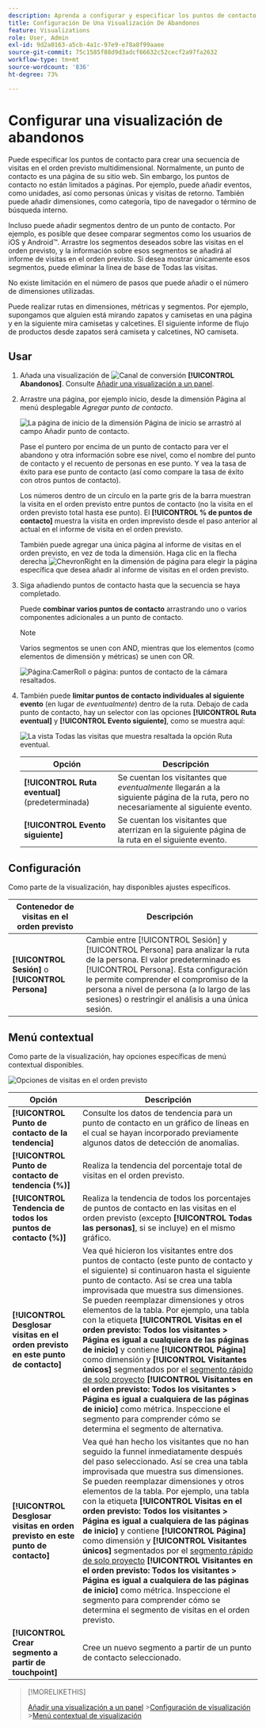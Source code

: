 ```yaml
---
description: Aprenda a configurar y especificar los puntos de contacto para crear una secuencia de visitas en el orden previsto multidimensional.
title: Configuración De Una Visualización De Abandonos
feature: Visualizations
role: User, Admin
exl-id: 9d2a0163-a5cb-4a1c-97e9-e78a8f99aaee
source-git-commit: 75c1585f88d9d3adcf66632c52cecf2a97fa2632
workflow-type: tm+mt
source-wordcount: '836'
ht-degree: 73%

---
```


# Configurar una visualización de abandonos

Puede especificar los puntos de contacto para crear una secuencia de visitas en el orden previsto multidimensional. Normalmente, un punto de contacto es una página de su sitio web. Sin embargo, los puntos de contacto no están limitados a páginas. Por ejemplo, puede añadir eventos, como unidades, así como personas únicas y visitas de retorno. También puede añadir dimensiones, como categoría, tipo de navegador o término de búsqueda interno.

Incluso puede añadir segmentos dentro de un punto de contacto. Por ejemplo, es posible que desee comparar segmentos como los usuarios de iOS y Android™. Arrastre los segmentos deseados sobre las visitas en el orden previsto, y la información sobre esos segmentos se añadirá al informe de visitas en el orden previsto. Si desea mostrar únicamente esos segmentos, puede eliminar la línea de base de Todas las visitas.

No existe limitación en el número de pasos que puede añadir o el número de dimensiones utilizadas.

Puede realizar rutas en dimensiones, métricas y segmentos. Por ejemplo, supongamos que alguien está mirando zapatos y camisetas en una página y en la siguiente mira camisetas y calcetines. El siguiente informe de flujo de productos desde zapatos será camiseta y calcetines, NO camiseta.

## Usar

1. Añada una visualización de ![Canal de conversión](/help/assets/icons/ConversionFunnel.svg) **[!UICONTROL Abandonos]**. Consulte [Añadir una visualización a un panel](../freeform-analysis-visualizations.md#add-visualizations-to-a-panel).
1. Arrastre una página, por ejemplo inicio, desde la dimensión Página al menú desplegable *Agregar punto de contacto*.

   ![La página de inicio de la dimensión Página de inicio se arrastró al campo Añadir punto de contacto.](assets/fallout-drag.png)

   Pase el puntero por encima de un punto de contacto para ver el abandono y otra información sobre ese nivel, como el nombre del punto de contacto y el recuento de personas en ese punto. Y vea la tasa de éxito para ese punto de contacto (así como compare la tasa de éxito con otros puntos de contacto).

   Los números dentro de un círculo en la parte gris de la barra muestran la visita en el orden previsto entre puntos de contacto (no la visita en el orden previsto total hasta ese punto). El **[!UICONTROL % de puntos de contacto]** muestra la visita en orden imprevisto desde el paso anterior al actual en el informe de visita en el orden previsto.

   También puede agregar una única página al informe de visitas en el orden previsto, en vez de toda la dimensión. Haga clic en la flecha derecha ![ChevronRight](/help/assets/icons/ChevronRight.svg) en la dimensión de página para elegir la página específica que desea añadir al informe de visitas en el orden previsto.

1. Siga añadiendo puntos de contacto hasta que la secuencia se haya completado.

   Puede **combinar varios puntos de contacto** arrastrando uno o varios componentes adicionales a un punto de contacto.

   >[!NOTE]
   >
   >Varios segmentos se unen con AND, mientras que los elementos (como elementos de dimensión y métricas) se unen con OR.

   ![Página:CamerRoll o página: puntos de contacto de la cámara resaltados.](assets/fallout-or.png)

1. También puede **limitar puntos de contacto individuales al siguiente evento** (en lugar de *eventualmente*) dentro de la ruta. Debajo de cada punto de contacto, hay un selector con las opciones **[!UICONTROL Ruta eventual]** y **[!UICONTROL Evento siguiente]**, como se muestra aquí:

   ![La vista Todas las visitas que muestra resaltada la opción Ruta eventual. &#x200B;](assets/fallout-nexthit.png)

   | Opción | Descripción |
   |---|---|
   | **[!UICONTROL Ruta eventual]** (predeterminada) | Se cuentan los visitantes que *eventualmente* llegarán a la siguiente página de la ruta, pero no necesariamente al siguiente evento. |
   | **[!UICONTROL Evento siguiente]** | Se cuentan los visitantes que aterrizan en la siguiente página de la ruta en el siguiente evento. |


## Configuración

Como parte de la visualización, hay disponibles ajustes específicos.

| Contenedor de visitas en el orden previsto | Descripción |
|--- |--- |
| **[!UICONTROL Sesión]** o **[!UICONTROL Persona]** | Cambie entre [!UICONTROL Sesión] y [!UICONTROL Persona] para analizar la ruta de la persona. El valor predeterminado es [!UICONTROL Persona]. Esta configuración le permite comprender el compromiso de la persona a nivel de persona (a lo largo de las sesiones) o restringir el análisis a una única sesión. |


## Menú contextual

Como parte de la visualización, hay opciones específicas de menú contextual disponibles.

![Opciones de visitas en el orden previsto](assets/fallout-options.png)

| Opción | Descripción |
|--- |--- |
| **[!UICONTROL Punto de contacto de la tendencia]** | Consulte los datos de tendencia para un punto de contacto en un gráfico de líneas en el cual se hayan incorporado previamente algunos datos de detección de anomalías. |
| **[!UICONTROL Punto de contacto de tendencia (%)]** | Realiza la tendencia del porcentaje total de visitas en el orden previsto. |
| **[!UICONTROL Tendencia de todos los puntos de contacto (%)]** | Realiza la tendencia de todos los porcentajes de puntos de contacto en las visitas en el orden previsto (excepto **[!UICONTROL Todas las personas]**, si se incluye) en el mismo gráfico. |
| **[!UICONTROL Desglosar visitas en el orden previsto en este punto de contacto]** | Vea qué hicieron los visitantes entre dos puntos de contacto (este punto de contacto y el siguiente) si continuaron hasta el siguiente punto de contacto. Así se crea una tabla improvisada que muestra sus dimensiones. Se pueden reemplazar dimensiones y otros elementos de la tabla. Por ejemplo, una tabla con la etiqueta **[!UICONTROL Visitas en el orden previsto: Todos los visitantes > Página es igual a cualquiera de las páginas de inicio]** y contiene **[!UICONTROL Página]** como dimensión y **[!UICONTROL Visitantes únicos]** segmentados por el [segmento rápido de solo proyecto](/help/components/segmentation/segmentation-workflow/seg-quick.md) **[!UICONTROL Visitantes en el orden previsto: Todos los visitantes > Página es igual a cualquiera de las páginas de inicio]** como métrica. Inspeccione el segmento para comprender cómo se determina el segmento de alternativa. |
| **[!UICONTROL Desglosar visitas en orden previsto en este punto de contacto]** | Vea qué han hecho los visitantes que no han seguido la funnel inmediatamente después del paso seleccionado. Así se crea una tabla improvisada que muestra sus dimensiones. Se pueden reemplazar dimensiones y otros elementos de la tabla. Por ejemplo, una tabla con la etiqueta **[!UICONTROL Visitas en el orden previsto: Todos los visitantes > Página es igual a cualquiera de las páginas de inicio]** y contiene **[!UICONTROL Página]** como dimensión y **[!UICONTROL Visitantes únicos]** segmentados por el [segmento rápido de solo proyecto](/help/components/segmentation/segmentation-workflow/seg-quick.md) **[!UICONTROL Visitantes en el orden previsto: Todos los visitantes > Página es igual a cualquiera de las páginas de inicio]** como métrica. Inspeccione el segmento para comprender cómo se determina el segmento de visitas en el orden previsto. |
| **[!UICONTROL Crear segmento a partir de touchpoint]** | Cree un nuevo segmento a partir de un punto de contacto seleccionado. |

>[!MORELIKETHIS]
>
>[Añadir una visualización a un panel](/help/analyze/analysis-workspace/visualizations/freeform-analysis-visualizations.md#add-visualizations-to-a-panel)
>&#x200B;>[Configuración de visualización](/help/analyze/analysis-workspace/visualizations/freeform-analysis-visualizations.md#settings)
>&#x200B;>[Menú contextual de visualización](/help/analyze/analysis-workspace/visualizations/freeform-analysis-visualizations.md#context-menu)
>

